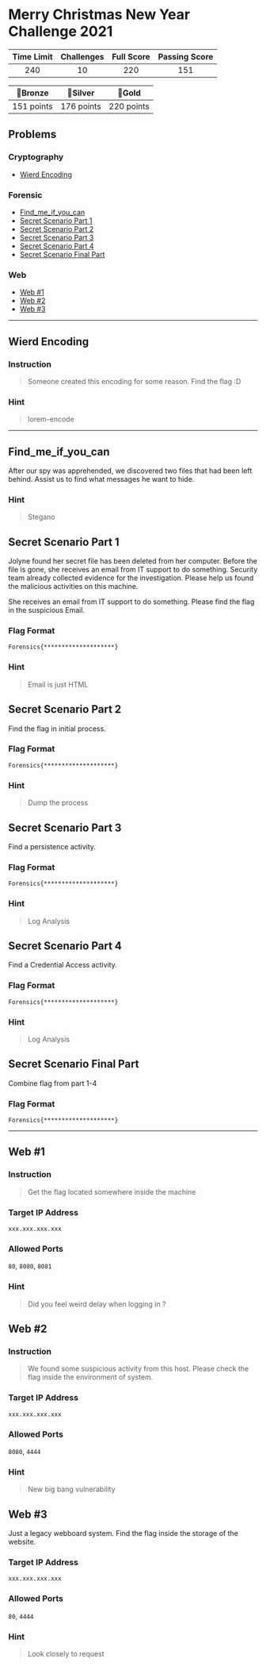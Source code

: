 # Merry Christmas New Year Challenge 2021

| Time Limit | Challenges | Full Score | Passing Score |
|:----------:|:----------:|:----------:|:-------------:|
| 240        | 10         | 220        | 151           |

|   🥉Bronze  |   🥈Silver  |    🥇Gold   |
|:----------:|:----------:|:----------:|
| 151 points | 176 points | 220 points |

## Problems
### Cryptography
- [Wierd Encoding](#wierd-encoding)
### Forensic
- [Find_me_if_you_can](#find_me_if_you_can)
- [Secret Scenario Part 1](#secret-scenario-part-1)
- [Secret Scenario Part 2](#secret-scenario-part-2)
- [Secret Scenario Part 3](#secret-scenario-part-3)
- [Secret Scenario Part 4](#secret-scenario-part-4)
- [Secret Scenario Final Part](#secret-scenario-final-part)
### Web
- [Web #1](#web-1)
- [Web #2](#web-2)
- [Web #3](#web-3)

---
## Wierd Encoding
### Instruction
> Someone created this encoding for some reason. Find the flag :D
### Hint
> lorem-encode

---
## Find_me_if_you_can
After our spy was apprehended, we discovered two files that had been left behind. Assist us to find what messages he want to hide.
### Hint
> Stegano


## Secret Scenario Part 1
Jolyne found her secret file has been deleted from her computer. Before the file is gone, she receives an email from IT support to do something. Security team already collected evidence for the investigation. Please help us found the malicious activities on this machine.

She receives an email from IT support to do something. Please find the flag in the suspicious Email.
### Flag Format 
```
Forensics{********************}
```
### Hint
> Email is just HTML

## Secret Scenario Part 2
Find the flag in initial process.
### Flag Format 
```
Forensics{********************}
```
### Hint
> Dump the process

## Secret Scenario Part 3
Find a persistence activity.
### Flag Format 
```
Forensics{********************}
```
### Hint
> Log Analysis

## Secret Scenario Part 4
Find a Credential Access activity.
### Flag Format 
```
Forensics{********************}
```
### Hint
> Log Analysis

## Secret Scenario Final Part
Combine flag from part 1-4
### Flag Format 
```
Forensics{********************}
```

---
## Web #1
### Instruction
> Get the flag located somewhere inside the machine
### Target IP Address
`xxx.xxx.xxx.xxx`
### Allowed Ports
`80`, `8080`, `8081`
### Hint
> Did you feel weird delay when logging in ?

## Web #2
### Instruction
> We found some suspicious activity from this host. Please check the flag inside the environment of system.
### Target IP Address
`xxx.xxx.xxx.xxx`
### Allowed Ports
`8080`, `4444`
### Hint
> New big bang vulnerability

## Web #3
Just a legacy webboard system. Find the flag inside the storage of the website.
### Target IP Address
`xxx.xxx.xxx.xxx`
### Allowed Ports
`80`, `4444`
### Hint
> Look closely to request

